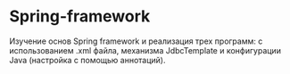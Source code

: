 # Spring-framework
Изучение основ Spring framework и реализация трех программ: с использованием .xml файла, механизма JdbcTemplate и конфигурации Java (настройка с помощью аннотаций).

